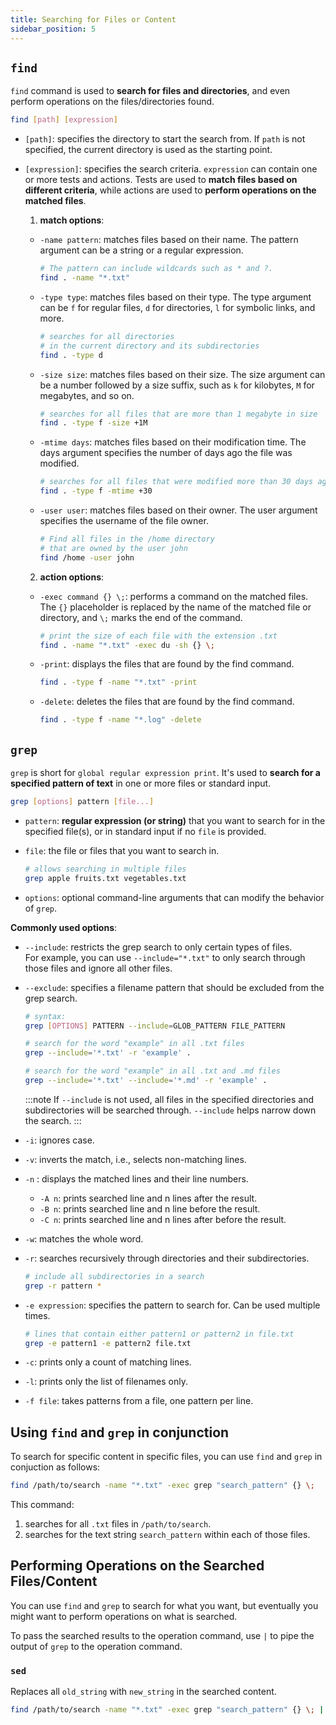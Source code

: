 ```yaml
---
title: Searching for Files or Content
sidebar_position: 5
---
```


## `find`

`find` command is used to **search for files and directories**, and even perform operations on the files/directories found.

```bash
find [path] [expression]
```

- `[path]`: specifies the directory to start the search from. If `path` is not specified, the current directory is used as the starting point.
- `[expression]`: specifies the search criteria. `expression` can contain one or more tests and actions. Tests are used to **match files based on different criteria**, while actions are used to **perform operations on the matched files**.

  1. **match options**:
  - `-name pattern`: matches files based on their name. The pattern argument can be a string or a regular expression.

    ```bash
    # The pattern can include wildcards such as * and ?.
    find . -name "*.txt"
    ```

  - `-type type`: matches files based on their type. The type argument can be `f` for regular files, `d` for directories, `l` for symbolic links, and more.

    ```bash
    # searches for all directories 
    # in the current directory and its subdirectories
    find . -type d
    ```

  - `-size size`: matches files based on their size. The size argument can be a number followed by a size suffix, such as `k` for kilobytes, `M` for megabytes, and so on.

    ```bash
    # searches for all files that are more than 1 megabyte in size
    find . -type f -size +1M
    ```

  - `-mtime days`: matches files based on their modification time. The days argument specifies the number of days ago the file was modified.

    ```bash
    # searches for all files that were modified more than 30 days ago
    find . -type f -mtime +30
    ```

  - `-user user`: matches files based on their owner. The user argument specifies the username of the file owner.

    ```bash
    # Find all files in the /home directory 
    # that are owned by the user john
    find /home -user john
    ```

  2. **action options**:
  - `-exec command {} \;`: performs a command on the matched files. The `{}` placeholder is replaced by the name of the matched file or directory, and `\;` marks the end of the command.
  
    ```bash
    # print the size of each file with the extension .txt
    find . -name "*.txt" -exec du -sh {} \;
    ```

  - `-print`: displays the files that are found by the find command.

    ```bash
    find . -type f -name "*.txt" -print
    ```

  - `-delete`: deletes the files that are found by the find command.

    ```bash
    find . -type f -name "*.log" -delete
    ```

## `grep`

`grep` is short for `global regular expression print`. It's used to **search for a specified pattern of text** in one or more files or standard input.

```bash
grep [options] pattern [file...]
```

- `pattern`: **regular expression (or string)** that you want to search for in the specified file(s), or in standard input if no `file` is provided.
- `file`: the file or files that you want to search in.

  ```bash
  # allows searching in multiple files
  grep apple fruits.txt vegetables.txt
  ```
  
- `options`: optional command-line arguments that can modify the behavior of `grep`.

**Commonly used options**:

- `--include`: restricts the grep search to only certain types of files.  
For example, you can use `--include="*.txt"` to only search through those files and ignore all other files.
- `--exclude`: specifies a filename pattern that should be excluded from the grep search.

  ```bash
  # syntax:
  grep [OPTIONS] PATTERN --include=GLOB_PATTERN FILE_PATTERN

  # search for the word "example" in all .txt files
  grep --include='*.txt' -r 'example' .

  # search for the word "example" in all .txt and .md files
  grep --include='*.txt' --include='*.md' -r 'example' .
  ```

  :::note
  If `--include` is not used, all files in the specified directories and subdirectories will be searched through. `--include` helps narrow down the search.
  :::

- `-i`: ignores case.
- `-v`: inverts the match, i.e., selects non-matching lines.
- `-n` : displays the matched lines and their line numbers.
  - `-A n`: prints searched line and n lines after the result.
  - `-B n`: prints searched line and n line before the result.
  - `-C n`: prints searched line and n lines after before the result.
- `-w`: matches the whole word.
- `-r`: searches recursively through directories and their subdirectories.

  ```bash
  # include all subdirectories in a search
  grep -r pattern *
  ```

- `-e expression`: specifies the pattern to search for. Can be used multiple times.

  ```bash
  # lines that contain either pattern1 or pattern2 in file.txt
  grep -e pattern1 -e pattern2 file.txt
  ```

- `-c`: prints only a count of matching lines.
- `-l`: prints only the list of filenames only.
- `-f file`: takes patterns from a file, one pattern per line.


## Using `find` and `grep` in conjunction

To search for specific content in specific files, you can use `find` and `grep` in conjuction as follows:

```bash
find /path/to/search -name "*.txt" -exec grep "search_pattern" {} \;
```

This command:
1. searches for all `.txt` files in `/path/to/search`.
2. searches for the text string `search_pattern` within each of those files.

## Performing Operations on the Searched Files/Content

You can use `find` and `grep` to search for what you want, but eventually you might want to perform operations on what is searched.

To pass the searched results to the operation command, use `|` to pipe the output of `grep` to the operation command.

### `sed`

Replaces all `old_string` with `new_string` in the searched content.

```bash
find /path/to/search -name "*.txt" -exec grep "search_pattern" {} \; | sed 's/old_string/new_string/g'
```

<!--
### `awk`
### `xargs`
-->
